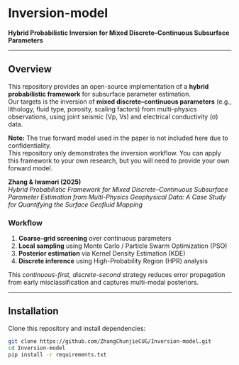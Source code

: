 # Inversion-model

**Hybrid Probabilistic Inversion for Mixed Discrete–Continuous Subsurface Parameters**  

---
## Overview

This repository provides an open-source implementation of a **hybrid probabilistic framework** for subsurface parameter estimation.  
Our targets is the inversion of **mixed discrete–continuous parameters** (e.g., lithology, fluid type, porosity, scaling factors) from multi-physics observations, using joint seismic (Vp, Vs) and electrical conductivity (σ) data. 

**Note:** The true forward model used in the paper is not included here due to confidentiality.  
This repository only demonstrates the inversion workflow. You can apply this framework to your own research, but you will need to provide your own forward model.


**Zhang & Iwamori (2025)**  
*Hybrid Probabilistic Framework for Mixed Discrete–Continuous Subsurface Parameter Estimation from Multi-Physics Geophysical Data: A Case Study for Quantifying the Surface Geofluid Mapping*


### Workflow

1. **Coarse-grid screening** over continuous parameters  
2. **Local sampling** using Monte Carlo / Particle Swarm Optimization (PSO)  
3. **Posterior estimation** via Kernel Density Estimation (KDE)  
4. **Discrete inference** using High-Probability Region (HPR) analysis  

This *continuous-first, discrete-second* strategy reduces error propagation from early misclassification and captures multi-modal posteriors.

---

## Installation

Clone this repository and install dependencies:

```bash
git clone https://github.com/ZhangChunjieCUG/Inversion-model.git
cd Inversion-model
pip install -r requirements.txt
